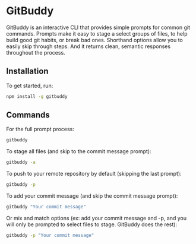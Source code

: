 
# GitBuddy

GitBuddy is an interactive CLI that provides simple prompts for common git commands. Prompts make it easy to stage a select groups of files, to help build good git habits, or break bad ones. Shorthand options allow you to easily skip through steps. And it returns clean, semantic responses throughout the process.

## Installation

To get started, run:

```bash
npm install -g gitbuddy
```

## Commands

For the full prompt process:

```bash
gitbuddy
```

To stage all files (and skip to the commit message prompt):

```bash
gitbuddy -a
```

To push to your remote repository by default (skipping the last prompt):

```bash
gitbuddy -p
```

To add your commit message (and skip the commit message prompt):

```bash
gitbuddy "Your commit message"
```

Or mix and match options (ex: add your commit message and -p, and you will only be prompted to select files to stage. GitBuddy does the rest):

```bash
gitbuddy -p "Your commit message"
```
